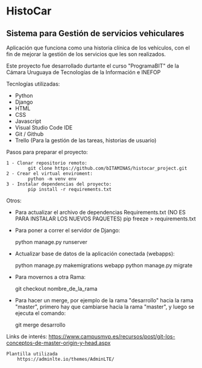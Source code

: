 # HistoCar
## Sistema para Gestión de servicios vehiculares
Aplicación que funciona como una historia clínica de los vehículos, con el fin de mejorar la gestión de los servicios que les son realizados.


Este proyecto fue desarrollado durtante el curso "ProgramaBIT" de la Cámara Uruguaya de Tecnologías de la Información e INEFOP

Tecnlogías utilizadas:
* Python
* Django
* HTML
* CSS
* Javascript
* Visual Studio Code IDE
* Git / Github
* Trello (Para la gestión de las tareas, historias de usuario)




Pasos para preparar el proyecto:

    1 - Clonar repositorio remoto:
            git clone https://github.com/bITAMINAS/histocar_project.git
    2 - Crear el virtual enviroment: 
            python -m venv env
    3 - Instalar dependencias del proyecto:
            pip install -r requirements.txt 

Otros:
- Para actualizar el archivo de dependencias Requirements.txt (NO ES PARA INSTALAR LOS NUEVOS PAQUETES)
    pip freeze > requirements.txt

- Para poner a correr el servidor de Django:
    
    python manage.py runserver

- Actualizar base de datos de la aplicación conectada (webapps):
    
    python manage.py makemigrations webapp
    python manage.py migrate

- Para movernos a otra Rama:
    
    git checkout nombre_de_la_rama

- Para hacer un merge, por ejemplo de la rama "desarrollo" hacia la rama "master", primero hay que cambiarse hacia la rama "master", y luego se ejecuta el comando:
    
    git merge desarrollo

Links de interés:
    https://www.campusmvp.es/recursos/post/git-los-conceptos-de-master-origin-y-head.aspx


    Plantilla utilizada
        https://adminlte.io/themes/AdminLTE/
        
